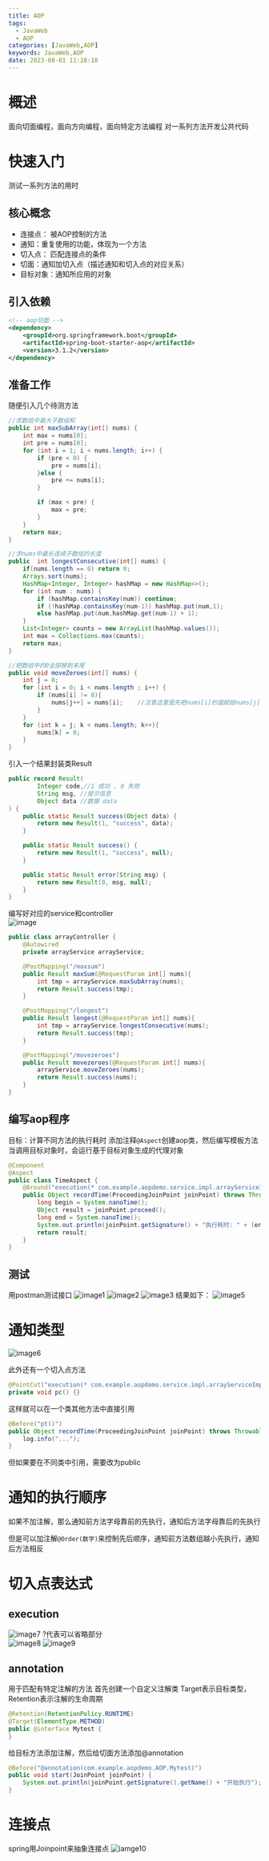 ```yaml
---
title: AOP
tags:
  - JavaWeb
  - AOP
categories: [JavaWeb,AOP]
keywords: JavaWeb,AOP
date: 2023-08-01 11:28:18
---
```

# 概述
面向切面编程，面向方向编程，面向特定方法编程
对一系列方法开发公共代码

# 快速入门
测试一系列方法的用时

## 核心概念

* 连接点： 被AOP控制的方法
* 通知：重复使用的功能，体现为一个方法
* 切入点： 匹配连接点的条件
* 切面：通知加切入点（描述通知和切入点的对应关系）
* 目标对象：通知所应用的对象

## 引入依赖
```xml
<!-- aop切面 -->
<dependency>
    <groupId>org.springframework.boot</groupId>
    <artifactId>spring-boot-starter-aop</artifactId>
    <version>3.1.2</version>
</dependency>
```
## 准备工作
随便引入几个待测方法
```java
//求数组中最大子数组和
public int maxSubArray(int[] nums) {
    int max = nums[0];
    int pre = nums[0];
    for (int i = 1; i < nums.length; i++) {
        if (pre < 0) {
            pre = nums[i];
        }else {
            pre += nums[i];
        }

        if (max < pre) { 
            max = pre;
        }
    }
    return max;
}
```

```java
//求nums中最长连续子数组的长度
public  int longestConsecutive(int[] nums) {
    if(nums.length == 0) return 0;
    Arrays.sort(nums);
    HashMap<Integer, Integer> hashMap = new HashMap<>();
    for (int num : nums) {
        if (hashMap.containsKey(num)) continue;
        if (!hashMap.containsKey(num-1)) hashMap.put(num,1);
        else hashMap.put(num,hashMap.get(num-1) + 1);
    }
    List<Integer> counts = new ArrayList(hashMap.values());
    int max = Collections.max(counts);
    return max;
}
```

```java
//把数组中的0全部移到末尾
public void moveZeroes(int[] nums) {
    int j = 0;
    for (int i = 0; i < nums.length ; i++) {
        if (nums[i] != 0){
            nums[j++] = nums[i];    //注意这里是先把nums[i]的值赋给nums[j],然后j++
        }
    }
    for (int k = j; k < nums.length; k++){
        nums[k] = 0;
    }
}
```

引入一个结果封装类Result
```java
public record Result(
        Integer code,//1 成功 , 0 失败
        String msg, //提示信息
        Object data //数据 data
) {
    public static Result success(Object data) {
        return new Result(1, "success", data);
    }

    public static Result success() {
        return new Result(1, "success", null);
    }

    public static Result error(String msg) {
        return new Result(0, msg, null);
    }
}
```
编写好对应的service和controller  
![image](AOP/image.png)
```java
public class arrayController {
    @Autowired
    private arrayService arrayService;

    @PostMapping("/maxsum")
    public Result maxSum(@RequestParam int[] nums){
        int tmp = arrayService.maxSubArray(nums);
        return Result.success(tmp);
    }

    @PostMapping("/longest")
    public Result longest(@RequestParam int[] nums){
        int tmp = arrayService.longestConsecutive(nums);
        return Result.success(tmp);
    }

    @PostMapping("/movezeroes")
    public Result movezeroes(@RequestParam int[] nums){
        arrayService.moveZeroes(nums);
        return Result.success(nums);
    }
}
```
## 编写aop程序
目标：计算不同方法的执行耗时
添加注释```@Aspect```创建aop类，然后编写模板方法  
当调用目标对象时，会运行基于目标对象生成的代理对象

```java
@Component
@Aspect
public class TimeAspect {
    @Around("execution(* com.example.aopdemo.service.impl.arrayServiceImpl.*(..))")
    public Object recordTime(ProceedingJoinPoint joinPoint) throws Throwable {
        long begin = System.nanoTime();
        Object result = joinPoint.proceed();
        long end = System.nanoTime();
        System.out.println(joinPoint.getSignature() + "执行耗时: " + (end - begin) + " ms");
        return result;
    }
}
```

## 测试
用postman测试接口
![image1](AOP/image1.png)
![image2](AOP/image2.png)
![image3](AOP/image3.png)
结果如下：
![image5](AOP/image5.png)

# 通知类型
![image6](AOP/image6.png)

此外还有一个切入点方法
```java
@PointCut("execution(* com.example.aopdemo.service.impl.arrayServiceImpl.*(..))")
private void pc() {}
```
这样就可以在一个类其他方法中直接引用
```java
@Before("pt()")
public Object recordTime(ProceedingJoinPoint joinPoint) throws Throwable{
    log.info("...");
}
```
但如果要在不同类中引用，需要改为public

# 通知的执行顺序
如果不加注解，那么通知前方法字母靠前的先执行，通知后方法字母靠后的先执行

但是可以加注解```@Order(数字)```来控制先后顺序，通知前方法数组越小先执行，通知后方法相反

# 切入点表达式
## execution
![image7](AOP/image7.png)
?代表可以省略部分  
![image8](AOP/image8.png)
![image9](AOP/image9.png)

## annotation
用于匹配有特定注解的方法
首先创建一个自定义注解类
Target表示目标类型，Retention表示注解的生命周期
```java
@Retention(RetentionPolicy.RUNTIME)
@Target(ElementType.METHOD)
public @interface Mytest {
}
```
给目标方法添加注解，然后给切面方法添加@annotation
```java
@Before("@annotation(com.example.aopdemo.AOP.Mytest)")
public void start(JoinPoint joinPoint) {
    System.out.println(joinPoint.getSignature().getName() + "开始执行");
}
```

# 连接点
spring用Joinpoint来抽象连接点
![iamge10](AOP/image10.png)